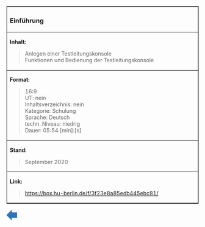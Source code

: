 <!--########################################## TLK #####################################################################-->

<table border=1>
<tr>
<th align=left width=1000>

### Einführung

</th>
</tr>
<tr>
<td>

**Inhalt:**

> Anlegen einer Testleitungskonsole<br>
> Funktionen und Bedienung der Testleitungskonsole

</td></tr>
<td>

**Format:**

> 16:9<br>
> UT: nein<br>
> Inhaltsverzeichnis: nein<br>
> Kategorie: Schulung<br>
> Sprache: Deutsch<br>
> techn. Niveau: niedrig<br>
> Dauer: 05:54 [min]:[s]<br>

</td></tr>
<tr>
<td>

**Stand:**

> September 2020

</td></tr>
<tr>
<td>

**Link:**

> https://box.hu-berlin.de/f/3f23e8a85edb445ebc81/

</td>
</tr>
</table>

<!--+++++++++++++++++++++++++++++++++++++++++++++++++++++++++backward++++++++++++++++++++++++++++++++++++++++++++++++++++++++-->
<a href="https://github.com/iqb-berlin/iqb-berlin.github.io/wiki/Videos">
<img src="https://github.com/iqb-berlin/iqb-berlin.github.io/blob/master/assets/Bw_Button_final.png" align="left">
</a>
</div>